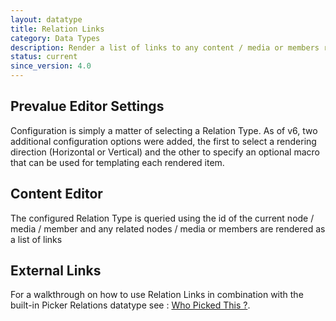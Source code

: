 ```yaml
---
layout: datatype
title: Relation Links
category: Data Types
description: Render a list of links to any content / media or members related to the current node, via a given RelationType.
status: current
since_version: 4.0
---
```


## Prevalue Editor Settings

Configuration is simply a matter of selecting a Relation Type.
As of v6, two additional configuration options were added, the first to select a rendering direction (Horizontal or Vertical) and
the other to specify an optional macro that can be used for templating each rendered item.

## Content Editor

The configured Relation Type is queried using the id of the current node / media / member and any related nodes / media or members are rendered as a list of links


## External Links

For a walkthrough on how to use Relation Links in combination with the built-in Picker Relations datatype see : [Who Picked This ?](http://24days.in/umbraco/2012/who-picked-this/).
